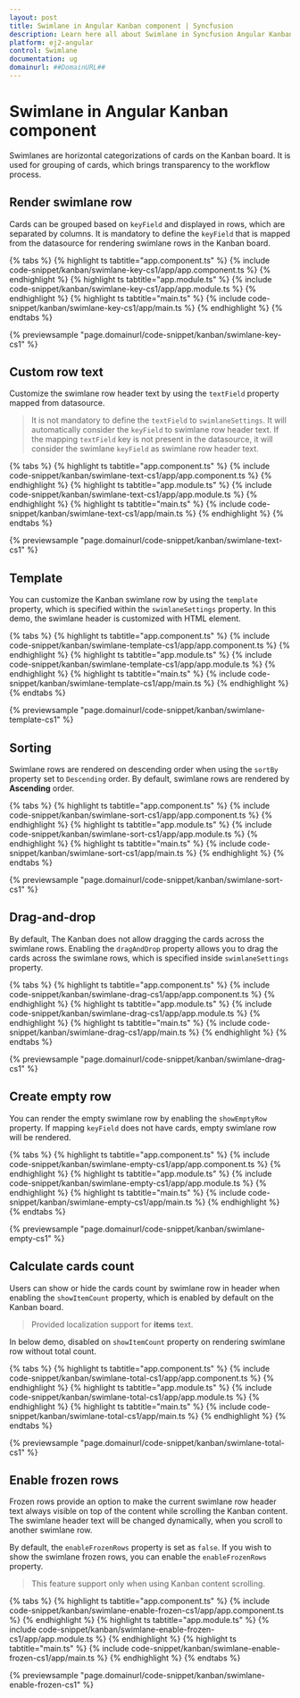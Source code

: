 ```yaml
---
layout: post
title: Swimlane in Angular Kanban component | Syncfusion
description: Learn here all about Swimlane in Syncfusion Angular Kanban component of Syncfusion Essential JS 2 and more.
platform: ej2-angular
control: Swimlane 
documentation: ug
domainurl: ##DomainURL##
---
```


# Swimlane in Angular Kanban component

Swimlanes are horizontal categorizations of cards on the Kanban board.  It is used for grouping of cards, which brings transparency to the workflow process.

## Render swimlane row

Cards can be grouped based on `keyField` and displayed in rows, which are separated by columns. It is mandatory to define the `keyField` that is mapped from the datasource for rendering swimlane rows in the Kanban board.

{% tabs %}
{% highlight ts tabtitle="app.component.ts" %}
{% include code-snippet/kanban/swimlane-key-cs1/app/app.component.ts %}
{% endhighlight %}
{% highlight ts tabtitle="app.module.ts" %}
{% include code-snippet/kanban/swimlane-key-cs1/app/app.module.ts %}
{% endhighlight %}
{% highlight ts tabtitle="main.ts" %}
{% include code-snippet/kanban/swimlane-key-cs1/app/main.ts %}
{% endhighlight %}
{% endtabs %}
  
{% previewsample "page.domainurl/code-snippet/kanban/swimlane-key-cs1" %}

## Custom row text

Customize the swimlane row header text by using the `textField` property mapped from datasource.

> It is not mandatory to define the `textField` to `swimlaneSettings`. It will automatically consider the `keyField` to swimlane row header text.
> If the mapping `textField` key is not present in the datasource, it will consider the swimlane `keyField` as swimlane row header text.

{% tabs %}
{% highlight ts tabtitle="app.component.ts" %}
{% include code-snippet/kanban/swimlane-text-cs1/app/app.component.ts %}
{% endhighlight %}
{% highlight ts tabtitle="app.module.ts" %}
{% include code-snippet/kanban/swimlane-text-cs1/app/app.module.ts %}
{% endhighlight %}
{% highlight ts tabtitle="main.ts" %}
{% include code-snippet/kanban/swimlane-text-cs1/app/main.ts %}
{% endhighlight %}
{% endtabs %}
  
{% previewsample "page.domainurl/code-snippet/kanban/swimlane-text-cs1" %}

## Template

You can customize the Kanban swimlane row by using the `template` property, which is specified within the `swimlaneSettings` property. In this demo, the swimlane header is customized with HTML element.

{% tabs %}
{% highlight ts tabtitle="app.component.ts" %}
{% include code-snippet/kanban/swimlane-template-cs1/app/app.component.ts %}
{% endhighlight %}
{% highlight ts tabtitle="app.module.ts" %}
{% include code-snippet/kanban/swimlane-template-cs1/app/app.module.ts %}
{% endhighlight %}
{% highlight ts tabtitle="main.ts" %}
{% include code-snippet/kanban/swimlane-template-cs1/app/main.ts %}
{% endhighlight %}
{% endtabs %}
  
{% previewsample "page.domainurl/code-snippet/kanban/swimlane-template-cs1" %}

## Sorting

Swimlane rows are rendered on descending order when using the `sortBy` property set to `Descending` order. By default, swimlane rows are rendered by **Ascending** order.

{% tabs %}
{% highlight ts tabtitle="app.component.ts" %}
{% include code-snippet/kanban/swimlane-sort-cs1/app/app.component.ts %}
{% endhighlight %}
{% highlight ts tabtitle="app.module.ts" %}
{% include code-snippet/kanban/swimlane-sort-cs1/app/app.module.ts %}
{% endhighlight %}
{% highlight ts tabtitle="main.ts" %}
{% include code-snippet/kanban/swimlane-sort-cs1/app/main.ts %}
{% endhighlight %}
{% endtabs %}
  
{% previewsample "page.domainurl/code-snippet/kanban/swimlane-sort-cs1" %}

## Drag-and-drop

By default, The Kanban does not allow dragging the cards across the swimlane rows. Enabling the `dragAndDrop` property allows you to drag the cards across the swimlane rows, which is specified inside `swimlaneSettings` property.

{% tabs %}
{% highlight ts tabtitle="app.component.ts" %}
{% include code-snippet/kanban/swimlane-drag-cs1/app/app.component.ts %}
{% endhighlight %}
{% highlight ts tabtitle="app.module.ts" %}
{% include code-snippet/kanban/swimlane-drag-cs1/app/app.module.ts %}
{% endhighlight %}
{% highlight ts tabtitle="main.ts" %}
{% include code-snippet/kanban/swimlane-drag-cs1/app/main.ts %}
{% endhighlight %}
{% endtabs %}
  
{% previewsample "page.domainurl/code-snippet/kanban/swimlane-drag-cs1" %}

## Create empty row

You can render the empty swimlane row by enabling the `showEmptyRow` property. If mapping `keyField` does not have cards, empty swimlane row will be rendered.

{% tabs %}
{% highlight ts tabtitle="app.component.ts" %}
{% include code-snippet/kanban/swimlane-empty-cs1/app/app.component.ts %}
{% endhighlight %}
{% highlight ts tabtitle="app.module.ts" %}
{% include code-snippet/kanban/swimlane-empty-cs1/app/app.module.ts %}
{% endhighlight %}
{% highlight ts tabtitle="main.ts" %}
{% include code-snippet/kanban/swimlane-empty-cs1/app/main.ts %}
{% endhighlight %}
{% endtabs %}
  
{% previewsample "page.domainurl/code-snippet/kanban/swimlane-empty-cs1" %}

## Calculate cards count

Users can show or hide the cards count by swimlane row in header when enabling the `showItemCount` property, which is enabled by default on the Kanban board.

> Provided localization support for **items** text.

In below demo, disabled on `showItemCount` property on rendering swimlane row without total count.

{% tabs %}
{% highlight ts tabtitle="app.component.ts" %}
{% include code-snippet/kanban/swimlane-total-cs1/app/app.component.ts %}
{% endhighlight %}
{% highlight ts tabtitle="app.module.ts" %}
{% include code-snippet/kanban/swimlane-total-cs1/app/app.module.ts %}
{% endhighlight %}
{% highlight ts tabtitle="main.ts" %}
{% include code-snippet/kanban/swimlane-total-cs1/app/main.ts %}
{% endhighlight %}
{% endtabs %}
  
{% previewsample "page.domainurl/code-snippet/kanban/swimlane-total-cs1" %}

## Enable frozen rows

Frozen rows provide an option to make the current swimlane row header text always visible on top of the content while scrolling the Kanban content. The swimlane header text will be changed dynamically, when you scroll to another swimlane row.

By default, the `enableFrozenRows` property is set as `false`. If you wish to show the swimlane frozen rows, you can enable the `enableFrozenRows` property.

> This feature support only when using Kanban content scrolling.

{% tabs %}
{% highlight ts tabtitle="app.component.ts" %}
{% include code-snippet/kanban/swimlane-enable-frozen-cs1/app/app.component.ts %}
{% endhighlight %}
{% highlight ts tabtitle="app.module.ts" %}
{% include code-snippet/kanban/swimlane-enable-frozen-cs1/app/app.module.ts %}
{% endhighlight %}
{% highlight ts tabtitle="main.ts" %}
{% include code-snippet/kanban/swimlane-enable-frozen-cs1/app/main.ts %}
{% endhighlight %}
{% endtabs %}
  
{% previewsample "page.domainurl/code-snippet/kanban/swimlane-enable-frozen-cs1" %}
